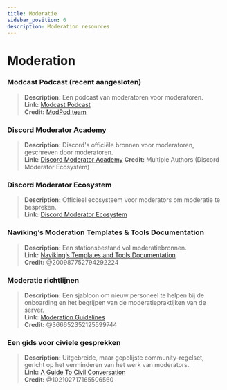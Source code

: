 ```yaml
---
title: Moderatie
sidebar_position: 6
description: Moderation resources
---
```


# Moderation

### **Modcast Podcast** (recent aangesloten)
> __Description:__ Een podcast van moderatoren voor moderatoren.   <br/>
__Link:__ [Modcast Podcast](https://modcast.network/)   <br/>
__Credit:__ [ModPod team](https://modcast.network/meet-the-team/) 

### **Discord Moderator Academy**
> __Description:__ Discord's officiële bronnen voor moderatoren, geschreven door moderatoren.   <br/>
__Link:__ [Discord Moderator Academy](https://dis.gd/moderation) 
__Credit:__ Multiple Authors (Discord Moderator Ecosystem)

### **Discord Moderator Ecosystem** 
> __Description:__ Officieel ecosysteem voor moderators om moderatie te bespreken.   <br/>
__Link:__ [Discord Moderator Ecosystem](https://discord.com/blog/announcing-the-discord-moderator-academy-exam)

### **Naviking’s Moderation Templates & Tools Documentation**
> __Description:__ Een stationsbestand vol moderatiebronnen.   <br/>
__Link:__ [Naviking’s Templates and Tools Documentation](https://drive.google.com/drive/folders/1vqdEEBqqCftZgMTkgqK8sKzxtdMANu4U)   <br/>
__Credit:__ @200987752794292224

### **Moderatie richtlijnen**
> __Description:__ Een sjabloon om nieuw personeel te helpen bij de onboarding en het begrijpen van de moderatiepraktijken van de server.   <br/>
__Link:__ [Moderation Guidelines](https://staff-guidelines.super.site/)   <br/>
__Credit:__ @366652352125599744

### **Een gids voor civiele gesprekken**
> __Description:__ Uitgebreide, maar gepolijste community-regelset, gericht op het verminderen van het werk van moderators.   <br/>
__Link:__ [A Guide To Civil Conversation](https://conversation.guide/)   <br/>
__Credit:__ @102102717165506560
